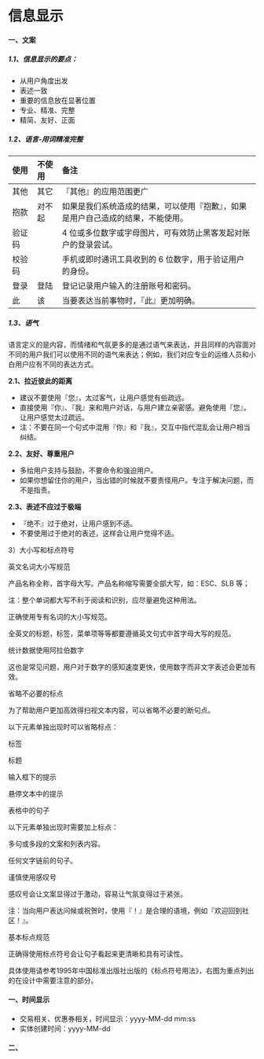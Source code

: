 # 信息显示

#### 一、文案

##### 1.1、**信息显示的要点：**

* 从用户角度出发
* 表述一致
* 重要的信息放在显著位置
* 专业、精准、完整
* 精简、友好、正面

##### 1.2、语言-**用词精准完整**

| 使用 | 不使用 | 备注 |
| :--- | :--- | :--- |
| 其他 | 其它 | 『其他』的应用范围更广 |
| 抱款 | 对不起 | 如果是我们系统造成的结果，可以使用『抱歉』，如果是用户自己造成的结果，不能使用。 |
| 验证码 |  | 4 位或多位数字或字母图片，可有效防止黑客发起对账户的登录尝试。 |
| 校验码 |  | 手机或即时通讯工具收到的 6 位数字，用于验证用户的身份。 |
| 登录 | 登陆 | 登记记录用户输入的注册账号和密码。 |
| 此 | 该 | 当要表达当前事物时，『此』更加明确。 |

##### 1.3、语气

语言定义的是内容，而情绪和气氛更多的是通过语气来表达，并且同样的内容面对不同的用户我们可以使用不同的语气来表达；例如，我们对应专业的运维人员和小白用户应有不同的表达方式。

**2.1、拉近彼此的距离**

* 建议不要使用『您』，太过客气，让用户感觉有些疏远。
* 直接使用『你』、『我』来和用户对话，与用户建立亲密感。避免使用『您』，让用户感觉太过疏远。
* 注：不要在同一个句式中混用『你』和『我』，交互中指代混乱会让用户相当纠结。

**2.2、友好、尊重用户**

* 多给用户支持与鼓励，不要命令和强迫用户。
* 如果你想留住你的用户，当出错的时候就不要责怪用户。专注于解决问题，而不是指责。

**2.3、表述不应过于极端**

* 『绝不』过于绝对，让用户感到不适。
* 不要使用过于绝对的表述，这样会让用户觉得不适。

3）大小写和标点符号

英文名词大小写规范

产品名称全称，首字母大写。产品名称缩写需要全部大写，如：ESC、SLB 等；

注：整个单词都大写不利于阅读和识别，应尽量避免这种用法。

正确使用专有名词的大小写规范。

全英文的标题，标签，菜单项等等都要遵循英文句式中首字母大写的规范。

统计数据使用阿拉伯数字

这也是常见问题，用户对于数字的感知速度更快，使用数字而非文字表述会更加有效。

省略不必要的标点

为了帮助用户更加高效得扫视文本内容，可以省略不必要的断句点。

以下元素单独出现时可以省略标点：

标签

标题

输入框下的提示

悬停文本中的提示

表格中的句子

以下元素单独出现时需要加上标点：

多句或多段的文案和列表内容。

任何文字链前的句子。

谨慎使用感叹号

感叹号会让文案显得过于激动，容易让气氛变得过于紧张。

注：当向用户表达问候或祝贺时，使用『！』是合理的语境，例如『欢迎回到社区！』。

基本标点规范

正确得使用标点符号会让句子看起来更清晰和具有可读性。

具体使用请参考1995年中国标准出版社出版的《标点符号用法》，右图为重点列出的在设计中需要注意的部分。

#### 一、时间显示

* 交易相关、优惠券相关，时间显示：yyyy-MM-dd mm:ss
* 实体创建时间：yyyy-MM-dd

#### 二、



